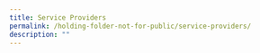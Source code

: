 ```yaml
---
title: Service Providers
permalink: /holding-folder-not-for-public/service-providers/
description: ""
---
```

